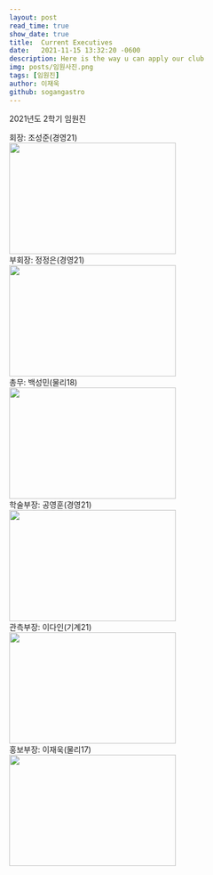 ```yaml
---
layout: post
read_time: true
show_date: true
title:  Current Executives
date:   2021-11-15 13:32:20 -0600
description: Here is the way u can apply our club
img: posts/임원사진.png
tags: [임원진]
author: 이재욱
github: sogangastro
---
```

2021년도 2학기 임원진

회장: 조성준(경영21) <br>
<img src="https://user-images.githubusercontent.com/87167006/125287996-97e61e80-e358-11eb-8b0e-a51897a00855.jpg" width="300" height="200"> 
<br>
부회장: 정정은(경영21)<br>
<img src="https://user-images.githubusercontent.com/87167006/125287958-8d2b8980-e358-11eb-9ccc-62edc5337e5c.jpg" width="300" height="200"> 
<br>
총무: 백성민(물리18)<br>
<img src="https://user-images.githubusercontent.com/87167006/125287882-6bca9d80-e358-11eb-872b-e4b28b004c81.jpg" width="300" height="200"> 
<br>
학술부장: 공영훈(경영21)<br>
<img src="https://user-images.githubusercontent.com/87167006/125449084-8103b924-c867-46fa-8041-967083e643af.jpg" width="300" height="200"> 
<br>
관측부장: 이다인(기계21)<br>
<img src="https://user-images.githubusercontent.com/87167006/125287910-784ef600-e358-11eb-8448-6dbc3dbf84f0.jpg" width="300" height="200"> 
<br>
홍보부장: 이재욱(물리17)<br>
<img src="https://user-images.githubusercontent.com/87167006/125287933-8270f480-e358-11eb-882f-7237a59cc8ad.jpg" width="300" height="200"> 
<br>

